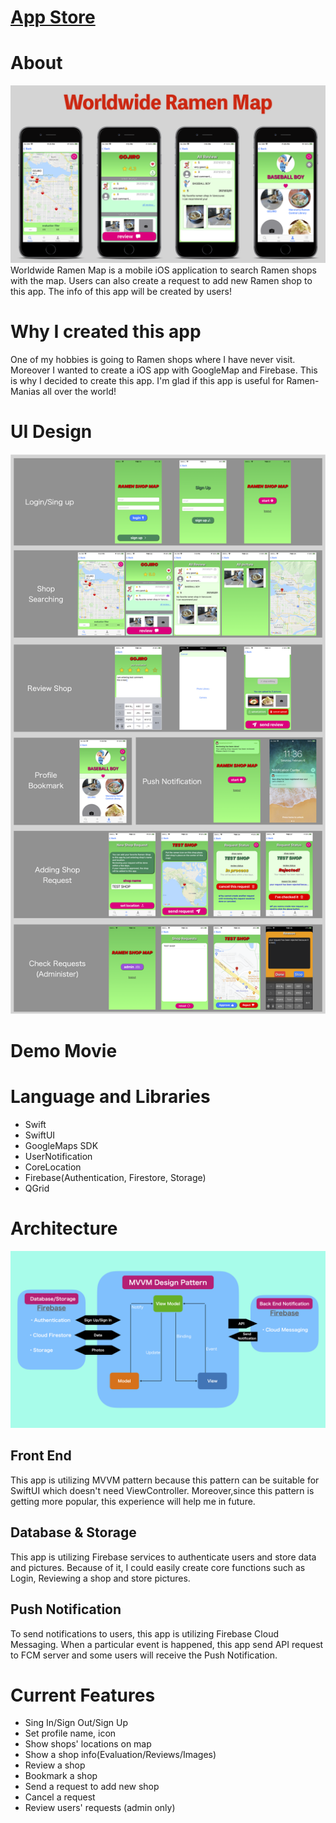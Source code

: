 # [App Store](https://apps.apple.com/ca/app/worldwide-ramen-map/id1551605247#?platform=iphone)
# About
![Screen shots](https://github.com/korosaka/source_image/blob/main/ramen_map/ramen_map_screenshots.png)
Worldwide Ramen Map is a mobile iOS application to search Ramen shops with the map. Users can also create a request to add new Ramen shop to this app. The info of this app will be created by users!

# Why I created this app
One of my hobbies is going to Ramen shops where I have never visit. Moreover I wanted to create a iOS app with GoogleMap and Firebase. This is why I decided to create this app. I'm glad if this app is useful for Ramen-Manias all over the world!

# UI Design
![UI Design](https://github.com/korosaka/source_image/blob/main/ramen_map/all_ui_design.png)
# Demo Movie
# Language and Libraries
- Swift
- SwiftUI
- GoogleMaps SDK
- UserNotification
- CoreLocation
- Firebase(Authentication, Firestore, Storage)
- QGrid

# Architecture
![Architecture_Design](https://github.com/korosaka/source_image/blob/main/ramen_map/Architecture_design.png)
## Front End
This app is utilizing MVVM pattern because this pattern can be suitable for SwiftUI which doesn't need ViewController. 
Moreover,since this pattern is getting more popular, this experience will help me in future. 
## Database & Storage
This app is utilizing Firebase services to authenticate users and store data and pictures. 
Because of it, I could easily create core functions such as Login, Reviewing a shop and store pictures.
## Push Notification
To send notifications to users, this app is utilizing Firebase Cloud Messaging. When a particular event is happened, this app send API request to FCM server and some users will receive the Push Notification.
# Current Features
- Sing In/Sign Out/Sign Up
- Set profile name, icon
- Show shops' locations on map
- Show a shop info(Evaluation/Reviews/Images)
- Review a shop
- Bookmark a shop
- Send a request to add new shop
- Cancel a request
- Review users' requests (admin only)
